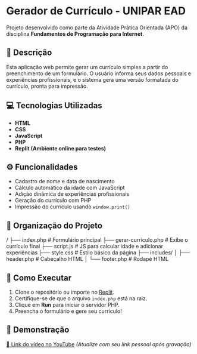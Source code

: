 # Gerador de Currículo - UNIPAR EAD

Projeto desenvolvido como parte da Atividade Prática Orientada (APO) da disciplina **Fundamentos de Programação para Internet**.

## 🧾 Descrição

Esta aplicação web permite gerar um currículo simples a partir do preenchimento de um formulário. O usuário informa seus dados pessoais e experiências profissionais, e o sistema gera uma versão formatada do currículo, pronta para impressão.

## 💻 Tecnologias Utilizadas

- **HTML**
- **CSS**
- **JavaScript**
- **PHP**
- **Replit (Ambiente online para testes)**

## ⚙️ Funcionalidades

- Cadastro de nome e data de nascimento
- Cálculo automático da idade com JavaScript
- Adição dinâmica de experiências profissionais
- Geração do currículo com PHP
- Impressão do currículo usando `window.print()`

## 📂 Organização do Projeto

/
├── index.php # Formulário principal
├── gerar-curriculo.php # Exibe o currículo final
├── script.js # JS para calcular idade e adicionar experiências
├── style.css # Estilo básico da página
├── includes/
│ ├── header.php # Cabeçalho HTML
│ └── footer.php # Rodapé HTML

## 🚀 Como Executar

1. Clone o repositório ou importe no [Replit](https://replit.com/).
2. Certifique-se de que o arquivo `index.php` está na raiz.
3. Clique em **Run** para iniciar o servidor PHP.
4. Preencha o formulário e gere seu currículo!

## 🎥 Demonstração

[🔗 Link do vídeo no YouTube](https://youtu.be/seu-video) *(Atualize com seu link pessoal após gravação)*
